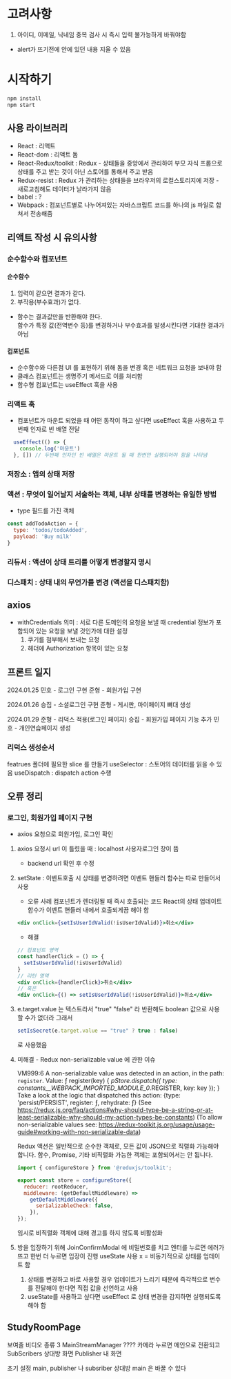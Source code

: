 # 고려사항

1. 아이디, 이메일, 닉네임 중복 검사 시 즉시 입력 불가능하게 바꿔야함
  - alert가 뜨기전에 안에 있던 내용 지울 수 있음

# 시작하기

```bash
npm install
npm start
```

## 사용 라이브러리
- React : 리액트
- React-dom : 리액트 돔
- React-Redux/toolkit : Redux - 상태들을 중앙에서 관리하여 부모 자식 프롭으로 상태를 주고 받는 것이 아닌 스토어를 통해서 주고 받음
- Redux-resist : Redux 가 관리하는 상태들을 브라우저의 로컬스토리지에 저장 - 새로고침해도 데이터가 날라가지 않음
- babel : ?
- Webpack : 컴포넌트별로 나누어져있는 자바스크립트 코드를 하나의 js 파일로 합쳐서 전송해줌


## 리액트 작성 시 유의사항

### 순수함수와 컴포넌트

#### 순수함수
1. 입력이 같으면 결과가 같다.
2. 부작용(부수효과)가 없다.
- 함수는 결과값만을 반환해야 한다.   
  함수가 특정 값(전역변수 등)를 변경하거나 부수효과를 발생시킨다면 기대한 결과가 아님
#### 컴포넌트
- 순수함수와 다른점 UI 를 표현하기 위해 돔을 변경 혹은 네트워크 요청을 보내야 함
- 클래스 컴포넌트는 생명주기 메서드로 이를 처리함
- 함수형 컴포넌트는 useEffect 훅을 사용


### 리액트 훅

- 컴포넌트가 마운트 되었을 때 어떤 동작이 하고 싶다면 useEffect 훅을 사용하고 두번째 인자로 빈 배열 전달
```jsx
  useEffect(() => {
    console.log('마운트')
  }, []) // 두번째 인자인 빈 배열은 마운트 될 때 한번만 실행되어야 함을 나타냄
```

### 저장소 : 앱의 상태 저장
### 액션 : 무엇이 일어날지 서술하는 객체, 내부 상태를 변경하는 유일한 방법
- type 필드를 가진 객체
```js
const addTodoAction = {
  type: 'todos/todoAdded',
  payload: 'Buy milk'
}
```
### 리듀서 : 액션이 상태 트리를 어떻게 변경할지 명시
### 디스패치 : 상태 내의 무언가를 변경 (액션을 디스패치함)

## axios

- withCredentials 의미 : 서로 다른 도메인의 요청을 보낼 때 credential 정보가 포함되어 있는 요청을 보낼 것인가에 대한 설정
  1. 쿠기를 첨부해서 보내는 요청
  2. 헤더에 Authorization 항목이 있는 요청

## 프론트 일지

2024.01.25
민호 - 로그인 구현
준형 - 회원가입 구현

2024.01.26
승집 - 소셜로그인 구현
준형 - 게시판, 마이페이지 뼈대 생성

2024.01.29
준형 - 리덕스 적용(로그인 페이지)
승집 - 회원가입 페이지 기능 추가
민호 - 개인연습페이지 생성

### 리덕스 생성순서

featrues 폴더에 필요한 slice 를 만들기
useSelector : 스토어의 데이터를 읽을 수 있음
useDispatch : dispatch action 수행


## 오류 정리

### 로그인, 회원가입 페이지 구현
- axios 요청으로 회원가입, 로그인 확인

1. axios 요청시 url 이 틀렸을 때 : localhost 사용자로그인 창이 뜸
    - backend url 확인 후 수정

2. setState : 이벤트호출 시 상태를 변경하려면 이벤트 핸들러 함수는 따로 만들어서 사용

    - 오류 사례
    컴포넌트가 렌더링될 때 즉시 호출되는 코드 
    React의 상태 업데이트 함수가 이벤트 핸들러 내에서 호출되게끔 해야 함
    ```jsx
    <div onClick={setIsUserIdValid(!isUserIdValid)}>취소</div>
    ```
    - 해결
    ```jsx
    // 컴포넌트 영역
    const handlerClick = () => {
      setIsUserIdValid(!isUserIdValid)
    }
    // 리턴 영역
    <div onClick={handlerClick}>취소</div>
    // 혹은
    <div onClick={() => setIsUserIdValid(!isUserIdValid)}>취소</div>
    ```

3. e.target.value 는 텍스트라서 "true" "false" 라 반환해도 boolean 값으로 사용할 수가 없더라
    그래서 
    ```jsx
    setIsSecret(e.target.value == "true" ? true : false)
    ```
    로 사용했음

4. 미해결 - Redux non-serializable value 에 관한 이슈

    VM999:6 A non-serializable value was detected in an action, in the path: `register`. Value: ƒ register(key) {
        _pStore.dispatch({
          type: _constants__WEBPACK_IMPORTED_MODULE_0__.REGISTER,
          key: key
        });
      } 
    Take a look at the logic that dispatched this action:  {type: 'persist/PERSIST', register: ƒ, rehydrate: ƒ} 
    (See https://redux.js.org/faq/actions#why-should-type-be-a-string-or-at-least-serializable-why-should-my-action-types-be-constants) 
    (To allow non-serializable values see: https://redux-toolkit.js.org/usage/usage-guide#working-with-non-serializable-data)

    Redux 액션은 일반적으로 순수한 객체로, 모든 값이 JSON으로 직렬화 가능해야 합니다. 함수, Promise, 기타 비직렬화 가능한 객체는 포함되어서는 안 됩니다.

    ```jsx
    import { configureStore } from '@reduxjs/toolkit';

    export const store = configureStore({
      reducer: rootReducer,
      middleware: (getDefaultMiddleware) =>
        getDefaultMiddleware({
          serializableCheck: false,
        }),
    });
    ```
    임시로 비직렬화 객체에 대해 경고를 하지 않도록 비활성화

5. 방을 입장하기 위해 JoinConfirmModal 에 비밀번호를 치고 엔터를 누르면 에러가 뜨고 한번 더 누르면 입장이 진행
    useState 사용 x = 비동기적으로 상태를 업데이트 함
    1. 상태를 변경하고 바로 사용할 경우 업데이트가 느리기 때문에 즉각적으로 변수를 전달해야 한다면 직접 값을 선언하고 사용
    2. useState를 사용하고 싶다면 useEffect 로 상태 변경을 감지하면 실행되도록 해야 함


## StudyRoomPage

보여줄 비디오 종류 3
MainStreamManager ???? 카메라 누르면 메인으로 전환되고 
SubScribers 상대방 화면
Publisher 내 화면

초기 설정 main, publisher 나
subsriber 상대방
main 은 바꿀 수 있다